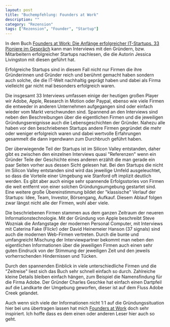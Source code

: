 ```yaml
---
layout: post
title: "Buchempfehlung: Founders at Work"
description: ""
category: "Rezension"
tags: ["Rezension", "Founder", "Startup"]
---
```


In dem Buch <a href="http://www.amazon.de/gp/product/3826691091/ref=as_li_ss_tl?ie=UTF8&amp;tag=wwwnilsloewed-21&amp;linkCode=as2&amp;camp=1638&amp;creative=19454&amp;creativeASIN=3826691091">Founders at Work: Die Anfänge erfolgreicher IT-Startups. 33 Pioniere im Gespräch</a> kann man Interviews mit den Gründern, bzw. Mitarbeitern erfolgreicher Startups nachlesen, die die Autorin Jessica Livingston mit diesen geführt hat.

Erfolgreiche Startups sind in diesem Fall nicht nur Firmen die ihre Gründerinnen und Gründer reich und berühmt gemacht haben sondern auch solche, die die IT-Welt nachhaltig geprägt haben und dabei als Firma vielleicht gar nicht mal besonders erfolgreich waren.

Die insgesamt 33 Interviews umfassen einige der heutigen großen Player wir Adobe, Apple, Research in Motion oder Paypal, ebenso wie viele Firmen die entweder in anderen Unternehmen aufgegangen sind oder einfach wieder vom Markt verschwunden sind. Spannend an den Interviews sind neben den Beschreibungen über die eigentlichen Firmen und die jeweiligen Gründungsereignisse auch die Lebensgeschichten der Gründer. Nahezu alle haben vor den beschriebenen Startups andere Firmen gegründet die mehr oder weniger erfolgreich waren und dabei wertvolle Erfahrungen gesammelt die dann irgendwann zum Durchbruch geführt haben.

Der überwiegende Teil der Startups ist im Silicon Valley entstanden, daher gibt es zwischen den einzelnen Interviews quasi "Referenzen" wenn ein Gründer Teile der Geschichte eines anderen erzählt die man gerade ein paar Seiten vorher aus dessen Sicht gelesen hat. Bei den Startups die nicht im Silicon Valley entstanden sind wird das jeweilige Umfeld ausgeleuchtet, so dass die Vorteile einer Umgebung wie Stanford oft implizit deutlich werden. Es gibt aber auch einige sehr spannende Erfolgsstories von Firmen die weit entfernt von einer solchen Gründungsumgebung gestartet sind. Eine weitere große Übereinstimmung bildet der "klassische" Verlauf der Startups: Idee, Team, Investor, Börsengang, Aufkauf. Diesem Ablauf folgen zwar längst nicht alle der Firmen, wohl aber viele.

Die beschriebenen Firmen stammen aus dem ganzen Zeitraum der neueren Informationstechnologie. Mit der Gründung von Apple beschreibt Steve Wozniak die Anfangstage der modernen Personal Computer, mit Interviews mit Caterina Fake (Flickr) oder David Heinemeier Hanson (37 signals) sind auch die modernen Web-Firmen vertreten. Durch die bunte und umfangreicht Mischung der Interviewpartner bekommt man neben den eigentlichen Informationen über die jeweiligen Firmen auch einen sehr guten Eindruck von der Stimmung der jeweiligen Zeit und den jeweils vorherrschenden Hindernissen und Tücken.

Durch den spannenden Einblick in viele unterschiedliche Firmen und die "Zeitreise" liest sich das Buch sehr schnell einfach so durch. Zahlreiche kleine Details bleiben einfach hängen, zum Beispiel die Namensfindung für die Firma Adobe. Der Gründer Charles Geschke hat einfach einen Dartpfeil auf die Landkarte der Umgebung geworfen, dieser ist auf dem Fluss Adobe Creek gelandet.

Auch wenn sich viele der Informationen nicht 1:1 auf die Gründungssituation hier bei uns übertragen lassen hat mich <a href="http://www.amazon.de/gp/product/3826691091/ref=as_li_ss_tl?ie=UTF8&amp;tag=wwwnilsloewed-21&amp;linkCode=as2&amp;camp=1638&amp;creative=19454&amp;creativeASIN=3826691091">Founders at Work</a> doch sehr inspiriert. Ich hoffe dass es dem einen oder anderen Leser hier auch so geht.

